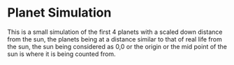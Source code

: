 # Planet Simulation
This is a small simulation of the first 4 planets with a scaled down distance from the sun, the planets being at a distance similar to that of real life from the sun, the sun being considered as 0,0 or the origin or the mid point of the  sun is where it is being counted from.
